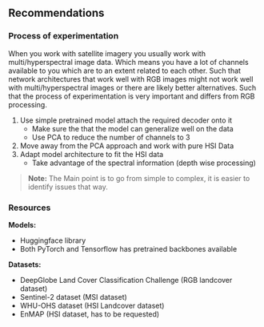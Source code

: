 ## Recommendations

### Process of experimentation

When you work with satellite imagery you usually work with multi/hyperspectral image data. Which means you have a lot of channels available to you which are to an extent related to each other. Such that network architectures that work well with RGB images might not work well with multi/hyperspectral images or there are likely better alternatives. Such that the process of experimentation is very important and differs from RGB processing.

1. Use simple pretrained model attach the required decoder onto it
    - Make sure the that the model can generalize well on the data
    - Use PCA to reduce the number of channels to 3 
2. Move away from the PCA approach and work with pure HSI Data
3. Adapt model architecture to fit the HSI data
    - Take advantage of the spectral information (depth wise processing)

>**Note:** The Main point is to go from simple to complex, it is easier to identify issues that way.
    

### Resources

**Models:**
- Huggingface library
- Both PyTorch and Tensorflow has pretrained backbones available

**Datasets:**
- DeepGlobe Land Cover Classification Challenge (RGB landcover dataset)
- Sentinel-2 dataset (MSI dataset)
- WHU-OHS dataset (HSI Landcover dataset)
- EnMAP (HSI dataset, has to be requested)